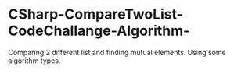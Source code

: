 # CSharp-CompareTwoList-CodeChallange-Algorithm-
Comparing 2 different list and finding mutual elements. Using some algorithm types.
